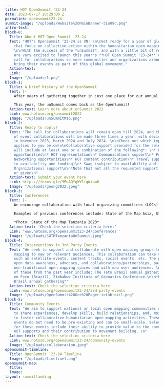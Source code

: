 ```yaml
---
title: HOT OpenSummit '23-24
date: 2023-07-17 20:29:00 Z
permalink: opensummit23-24
summit-image: "/uploads/Website%20MainBanner-51e09d.png"
intro-text: 
block-0:
  Title: About HOT Open Summit '23-24
  Text: "HOT's OpenSummit ‘23-24 is ON! \n\nGet ready for a year of global events
    that focus on collective action within the humanitarian open mapping community.
    \n\nWith the success of the *unSummit*, and with a little bit of rebranding, we
    are very excited to launch this year's **HOT Open Summit '23-24** and open our
    call for collaborations so more communities and organizations around the world
    bring their events as part of this global movement."
  Action-text: 
  Link: 
  Image: "/uploads/1.png"
block-1:
  Title: A brief history of the OpenSummit
  Text: |-
    After years of gathering together in just one place for our annual conference, in 2022 we launched the *HOT unSummit*, a decentralized, year-long program of 13 global, regional, and local conferences worldwide, where each community brought together its own perspectives on open mapping, OpenStreetMap, humanitarian response, and social impact.

    This year, the unSummit comes back as the OpenSummit!
  Action-text: Learn more about unSummit 2022
  Link: www.hotosm.org/unsummit2022
  Image: "/uploads/unSummitMap.png"
block-2:
  Title: Ready to apply?
  Text: "The call for collaborations will remain open till 2024, and the selection
    of event collaborations will be made three times a year, with decisions taken
    in November 2023, March 2024 and July 2024. \n\nCheck out which type of event
    applies to you below\n\nCollaborative support provided for the selected events
    will include at least one or a combination of the following*: \n* Finance/Sponsorship
    opportunities\n* HOT representation\n* Communications support\n* Post-event follow-up\n*
    Networking opportunities\n* HOT content contribution\n* Travel support (subject
    to availability and funding)\n* Swag (subject to availability and funding)\n*
    Organizational support\n\n*Note that not all the requested support may be available
    or given\n"
  Action-text: Submit your event here
  Link: https://forms.gle/9PoAQYgWY1igWiou8
  Image: "/uploads/geong2022.jpeg"
block-3:
  Title: Conferences
  Text: |-
    We encourage collaboration with local organizing committees (LOCs) for existing conferences that focus on open mapping or humanitarian/development work relevant to open mapping. These events should align closely with the criteria set for the HOT OpenSummit event collaborations. Priority will be given to conferences in HOT's priority countries.

    Examples of previous conferences include: State of the Map Asia, State of the Map Tanzania, and the Pacific Geospatial Conference.

    *Photo: State of the Map Tanzania 2023*
  Action-text: 'Check the selection criteria here:'
  Link: 'www.hotosm.org/opensummit23-24/conferences '
  Image: "/uploads/SOTMTanzaniaUnSummit.jpeg"
block-4:
  Title: Interventions in 3rd Party Events
  Text: "We seek to support and collaborate with open mapping groups to bring open
    mapping to new or relevant audiences. This collaboration can take various forms,
    such as satellite events, content tracks, social events, etc. The goal is to promote
    open data awareness, advocacy, and collaborations/partnerships, particularly in
    non-traditional open mapping spaces and with map user audiences. \n\nExamples
    of these from the past year include: The Teto Brasil annual gathering,  Cidade
    em Foco (Brazil), Zimbabwe Institute of Geomatics Conference.\n\n*Photo: Teto
    Brasil annual gathering*"
  Action-text: Check the selection criteria here
  Link: www.hotosm.org/opensummit23-24/3rd-party-events
  Image: "/uploads/OpenSummit%20One%20Pager-tetobrazil.png"
block-5:
  Title: Community Events
  Text: "We aim to support national or local open mapping communities coming together
    to share experiences, develop skills, build relationships, and, most importantly,
    to foster collaborative humanitarian open mapping activities. These community
    events do not need to be pre-existing and can be small-scale. Selection criteria
    for these events include their ability to provide value to the communities that
    HOT supports and their contribution to movement building. \n"
  Action-text: Check the selection criteria here
  Link: www.hotosm.org/opensummit23-24/community-events
  Image: "/uploads/collaboration.jpeg"
opensummit-timeline:
  Title: OpenSummit '23-24 Timeline
  Image: "/uploads/timeline1.png"
opensummit-map:
  Title: 
  Image: 
layout: summitlanding
---
```


